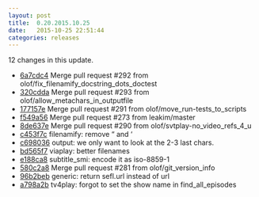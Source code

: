 ```yaml
---
layout: post
title:  0.20.2015.10.25
date:   2015-10-25 22:51:44
categories: releases
---
```


12 changes in this update.

* [6a7cdc4](https://github.com/spaam/svtplay-dl/commit/6a7cdc4) Merge pull request #292 from olof/fix_filenamify_docstring_dots_doctest
* [320cdda](https://github.com/spaam/svtplay-dl/commit/320cdda) Merge pull request #293 from olof/allow_metachars_in_outputfile
* [177157e](https://github.com/spaam/svtplay-dl/commit/177157e) Merge pull request #291 from olof/move_run-tests_to_scripts
* [f549a56](https://github.com/spaam/svtplay-dl/commit/f549a56) Merge pull request #273 from leakim/master
* [8de637e](https://github.com/spaam/svtplay-dl/commit/8de637e) Merge pull request #290 from olof/svtplay-no_video_refs_4_u
* [c453f7c](https://github.com/spaam/svtplay-dl/commit/c453f7c) filenamify: remove “ and ‘
* [c698036](https://github.com/spaam/svtplay-dl/commit/c698036) output: we only want to look at the 2-3 last chars.
* [bd565f7](https://github.com/spaam/svtplay-dl/commit/bd565f7) viaplay: better filenames
* [e188ca8](https://github.com/spaam/svtplay-dl/commit/e188ca8) subtitle_smi: encode it as iso-8859-1
* [580c2a8](https://github.com/spaam/svtplay-dl/commit/580c2a8) Merge pull request #281 from olof/git_version_info
* [96b2beb](https://github.com/spaam/svtplay-dl/commit/96b2beb) generic: return sefl.url instead of url
* [a798a2b](https://github.com/spaam/svtplay-dl/commit/a798a2b) tv4play: forgot to set the show name in find_all_episodes
